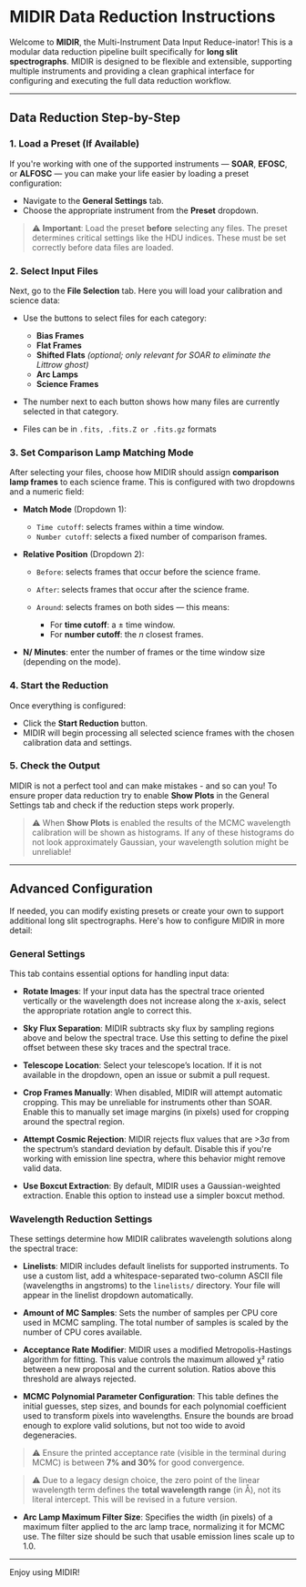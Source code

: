 # MIDIR Data Reduction Instructions

Welcome to **MIDIR**, the Multi-Instrument Data Input Reduce-inator! This is a modular data reduction pipeline built specifically for **long slit spectrographs**. MIDIR is designed to be flexible and extensible, supporting multiple instruments and providing a clean graphical interface for configuring and executing the full data reduction workflow.

---

## Data Reduction Step-by-Step

### 1. Load a Preset (If Available)

If you're working with one of the supported instruments — **SOAR**, **EFOSC**, or **ALFOSC** — you can make your life easier by loading a preset configuration:

* Navigate to the **General Settings** tab.
* Choose the appropriate instrument from the **Preset** dropdown.

> ⚠️ **Important**: Load the preset **before** selecting any files. The preset determines critical settings like the HDU indices. These must be set correctly before data files are loaded.

### 2. Select Input Files

Next, go to the **File Selection** tab. Here you will load your calibration and science data:

* Use the buttons to select files for each category:

  * **Bias Frames**
  * **Flat Frames**
  * **Shifted Flats** *(optional; only relevant for SOAR to eliminate the Littrow ghost)*
  * **Arc Lamps**
  * **Science Frames**
* The number next to each button shows how many files are currently selected in that category.
* Files can be in `.fits, .fits.Z or .fits.gz` formats

### 3. Set Comparison Lamp Matching Mode

After selecting your files, choose how MIDIR should assign **comparison lamp frames** to each science frame. This is configured with two dropdowns and a numeric field:

* **Match Mode** (Dropdown 1):

  * `Time cutoff`: selects frames within a time window.
  * `Number cutoff`: selects a fixed number of comparison frames.
* **Relative Position** (Dropdown 2):

  * `Before`: selects frames that occur before the science frame.
  * `After`: selects frames that occur after the science frame.
  * `Around`: selects frames on both sides — this means:

    * For **time cutoff**: a ± time window.
    * For **number cutoff**: the *n* closest frames.
* **N/ Minutes**: enter the number of frames or the time window size (depending on the mode).

### 4. Start the Reduction

Once everything is configured:

* Click the **Start Reduction** button.
* MIDIR will begin processing all selected science frames with the chosen calibration data and settings.

### 5. Check the Output

MIDIR is not a perfect tool and can make mistakes - and so can you! To ensure proper data reduction try to enable **Show Plots** in the General Settings tab and check if the reduction steps work properly.

> ⚠️ When **Show Plots** is enabled the results of the MCMC wavelength calibration will be shown as histograms. If any of these histograms do not look approximately Gaussian, your wavelength solution might be unreliable!

---

## Advanced Configuration

If needed, you can modify existing presets or create your own to support additional long slit spectrographs. Here's how to configure MIDIR in more detail:

### General Settings

This tab contains essential options for handling input data:

* **Rotate Images**: If your input data has the spectral trace oriented vertically or the wavelength does not increase along the x-axis, select the appropriate rotation angle to correct this.

* **Sky Flux Separation**: MIDIR subtracts sky flux by sampling regions above and below the spectral trace. Use this setting to define the pixel offset between these sky traces and the spectral trace.

* **Telescope Location**: Select your telescope’s location. If it is not available in the dropdown, open an issue or submit a pull request.

* **Crop Frames Manually**: When disabled, MIDIR will attempt automatic cropping. This may be unreliable for instruments other than SOAR. Enable this to manually set image margins (in pixels) used for cropping around the spectral region.

* **Attempt Cosmic Rejection**: MIDIR rejects flux values that are >3σ from the spectrum’s standard deviation by default. Disable this if you're working with emission line spectra, where this behavior might remove valid data.

* **Use Boxcut Extraction**: By default, MIDIR uses a Gaussian-weighted extraction. Enable this option to instead use a simpler boxcut method.

### Wavelength Reduction Settings

These settings determine how MIDIR calibrates wavelength solutions along the spectral trace:

* **Linelists**: MIDIR includes default linelists for supported instruments. To use a custom list, add a whitespace-separated two-column ASCII file (wavelengths in angstroms) to the `linelists/` directory. Your file will appear in the linelist dropdown automatically.

* **Amount of MC Samples**: Sets the number of samples per CPU core used in MCMC sampling. The total number of samples is scaled by the number of CPU cores available.

* **Acceptance Rate Modifier**: MIDIR uses a modified Metropolis-Hastings algorithm for fitting. This value controls the maximum allowed χ² ratio between a new proposal and the current solution. Ratios above this threshold are always rejected.

* **MCMC Polynomial Parameter Configuration**: This table defines the initial guesses, step sizes, and bounds for each polynomial coefficient used to transform pixels into wavelengths. Ensure the bounds are broad enough to explore valid solutions, but not too wide to avoid degeneracies.

> ⚠️ Ensure the printed acceptance rate (visible in the terminal during MCMC) is between **7% and 30%** for good convergence.

> ⚠️ Due to a legacy design choice, the zero point of the linear wavelength term defines the **total wavelength range** (in Å), not its literal intercept. This will be revised in a future version.

* **Arc Lamp Maximum Filter Size**: Specifies the width (in pixels) of a maximum filter applied to the arc lamp trace, normalizing it for MCMC use. The filter size should be such that usable emission lines scale up to 1.0.

---

Enjoy using MIDIR!
